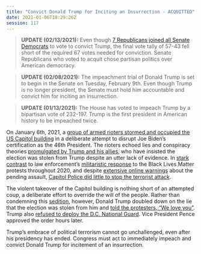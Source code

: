 ```yaml
---
title: "Convict Donald Trump for Inciting an Insurrection - ACQUITTED"
date: 2021-01-06T18:29:26Z
session: 117
---
```

>**UPDATE (02/13/2021):** Even though [7 Republicans joined all Senate Democrats](https://www.washingtonpost.com/politics/2021/02/13/trump-impeachment-trial-live-updates/) to vote to convict Trump, the final vote tally of 57-43 fell short of the required 67 votes needed for conviction. Senate Republicans who voted to acquit chose partisan politics over American democracy. 

>**UPDATE (02/08/2021):** The impeachment trial of Donald Trump is set to begin in the Senate on Tuesday, February 9th. Even though Trump is no longer president, the Senate must hold him accountable and convict him for inciting an insurrection. 

>**UPDATE (01/13/2021):** The House has voted to impeach Trump by a bipartisan vote of 232-197. Trump is the first president in American history to be impeached twice. 

On January 6th, 2021, a [group of armed rioters stormed and occupied the US Capitol building](https://www.cnn.com/2021/01/06/politics/us-capitol-lockdown/index.html) in a deliberate attempt to disrupt Joe Biden’s certification as the 46th President. The rioters echoed lies and conspiracy theories [promulgated by Trump and his allies](https://thehill.com/homenews/senate/532955-romney-trump-caused-this-insurrection), who have insisted the election was stolen from Trump despite an utter lack of evidence. In [stark contrast](https://www.nytimes.com/2021/01/06/us/politics/capitol-george-floyd-dc-protests.html) to law enforcement’s [militaristic response](https://www.usatoday.com/story/news/nation/2021/01/06/us-capitol-attack-compared-response-black-lives-matter-protests/6570528002/) to the Black Lives Matter protests throughout 2020, and despite [extensive online warnings](https://www.buzzfeednews.com/article/janelytvynenko/trump-rioters-planned-online) about the pending assault, [Capitol Police did little to stop the terrorist attack](https://thehill.com/homenews/news/533014-dc-police-arrest-more-than-a-dozen-people-amid-the-capitol-raid).

The violent takeover of the Capitol building is nothing short of an attempted coup, a deliberate effort to override the will of the people. Rather than condemning this [sedition](https://www.cnn.com/politics/live-news/congress-electoral-college-vote-count-2021/h_d05427522929cd5a14c876b25d8872c9), however, Donald Trump doubled down on the lie that the election was stolen from him and [told the protesters, “We love you”](https://www.nytimes.com/2021/01/06/us/politics/trump-protesters.html). Trump also [refused to deploy the D.C. National Guard](https://www.nytimes.com/2021/01/06/us/politics/national-guard-capitol-army.html). Vice President Pence approved the order hours later.

Trump’s embrace of political terrorism cannot go unchallenged, even after his presidency has ended. Congress must act to immediately impeach and convict Donald Trump for incitement of an insurrection.
